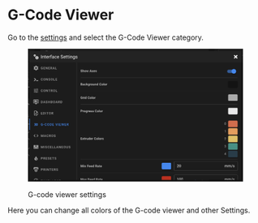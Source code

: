 # G-Code Viewer

Go to the [settings](./) and select the G-Code Viewer category.&#x20;

<figure><img src="../../.gitbook/assets/image (14).png" alt=""><figcaption><p>G-code viewer settings</p></figcaption></figure>

Here you can change all colors of the G-code viewer and other Settings.
